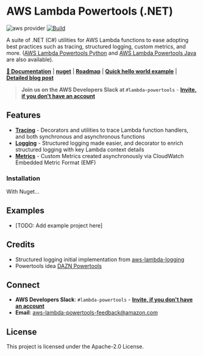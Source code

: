 # AWS Lambda Powertools (.NET)

![aws provider](https://img.shields.io/badge/provider-AWS-orange?logo=amazon-aws&color=ff9900) [![Build](https://github.com/awslabs/aws-lambda-powertools-dotnet/actions/workflows/build.yml/badge.svg?branch=develop)](https://github.com/awslabs/aws-lambda-powertools-dotnet/actions/workflows/build.yml)

A suite of .NET (C#) utilities for AWS Lambda functions to ease adopting best practices such as tracing, structured logging, custom metrics, and more. ([AWS Lambda Powertools Python](https://github.com/awslabs/aws-lambda-powertools-python) and [AWS Lambda Powertools Java](https://github.com/awslabs/aws-lambda-powertools-java) are also available).

**[📜 Documentation](https://awslabs.github.io/aws-lambda-powertools-dotnet/)** | **[nuget](https://www.nuget.org/)** | **[Roadmap](https://github.com/awslabs/aws-lambda-powertools-roadmap/projects/1)** | **[Quick hello world example](https://github.com/aws-samples/cookiecutter-aws-sam-dotnet)** | **[Detailed blog post](https://aws.amazon.com/blogs/opensource/simplifying-serverless-best-practices-with-lambda-powertools/)**

> **Join us on the AWS Developers Slack at `#lambda-powertools`** - **[Invite, if you don't have an account](https://join.slack.com/t/awsdevelopers/shared_invite/zt-gu30gquv-EhwIYq3kHhhysaZ2aIX7ew)**

## Features

* **[Tracing](https://awslabs.github.io/aws-lambda-powertools-dotnet/core/tracer/)** - Decorators and utilities to trace Lambda function handlers, and both synchronous and asynchronous functions
* **[Logging](https://awslabs.github.io/aws-lambda-powertools-dotnet/core/logger/)** - Structured logging made easier, and decorator to enrich structured logging with key Lambda context details
* **[Metrics](https://awslabs.github.io/aws-lambda-powertools-dotnet/core/metrics/)** - Custom Metrics created asynchronously via CloudWatch Embedded Metric Format (EMF)

### Installation

With Nuget...

## Examples

* [TODO: Add example project here]

## Credits

* Structured logging initial implementation from [aws-lambda-logging](https://gitlab.com/hadrien/aws_lambda_logging)
* Powertools idea [DAZN Powertools](https://github.com/getndazn/dazn-lambda-powertools/)

## Connect

* **AWS Developers Slack**: `#lambda-powertools` - **[Invite, if you don't have an account](https://join.slack.com/t/awsdevelopers/shared_invite/zt-yryddays-C9fkWrmguDv0h2EEDzCqvw)**
* **Email**: aws-lambda-powertools-feedback@amazon.com

## License

This project is licensed under the Apache-2.0 License.
